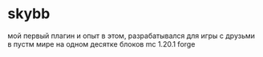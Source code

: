# skybb
мой первый плагин и опыт в этом, разрабатывался для игры с друзьми в пустм мире на одном десятке блоков
mc 1.20.1 forge 
